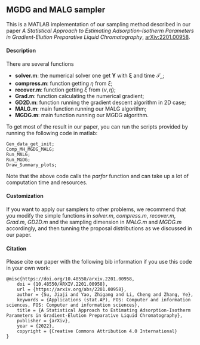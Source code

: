 ## MGDG and MALG sampler
This is a MATLAB implementation of our sampling method described in our paper *A Statistical Approach to Estimating Adsorption-Isotherm Parameters in Gradient-Elution Preparative Liquid Chromatography*, [arXiv:2201.00958](	arXiv:2201.00958).

#### Description
There are several functions
- **solver.m**: the numerical solver one get $\mathbf{Y}$ with $\mathbf{\xi}$ and time $\mathcal{T_n}$;
- **compress.m**: function getting $\eta$ from $\xi$;
- **recover.m**: function getting $\xi$ from $(\nu, \eta)$;
- **Grad.m**: function calculating the numerical gradient;
- **GD2D.m**: function running the gradient descent algorithm in 2D case;
- **MALG.m**: main function running our MALG algorithm;
- **MGDG.m**: main function running our MGDG algorithm.

To get most of the result in our paper, you can run the scripts provided by running the following code in matlab:

    Gen_data_get_init;
    Comp_MH_MGDG_MALG;
    Run_MALG;
    Run_MGDG;
    Draw_Summary_plots;

Note that the above code calls the *parfor* function and can take up a lot of computation time and resources.

#### Customization

If you want to apply our samplers to other problems, we recommend that you modify the simple functions in *solver.m*, *compress.m*, *recover.m*, *Grad.m*, *GD2D.m* and the sampling dimension in *MALG.m* and *MGDG.m* accordingly, and then tunning the proposal distributions as we discussed in our paper.

#### Citation
Please cite our paper with the following bib information if you use this code in your own work:

    @misc{https://doi.org/10.48550/arxiv.2201.00958,
        doi = {10.48550/ARXIV.2201.00958},
        url = {https://arxiv.org/abs/2201.00958},
        author = {Su, Jiaji and Yao, Zhigang and Li, Cheng and Zhang, Ye},
        keywords = {Applications (stat.AP), FOS: Computer and information sciences, FOS: Computer and information sciences},
        title = {A Statistical Approach to Estimating Adsorption-Isotherm Parameters in Gradient-Elution Preparative Liquid Chromatography},
        publisher = {arXiv},
        year = {2022},
        copyright = {Creative Commons Attribution 4.0 International}
    }